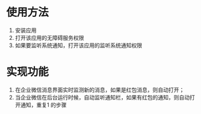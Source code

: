 # 使用方法
1. 安装应用
2. 打开该应用的无障碍服务权限
3. 如果要监听系统通知，打开该应用的监听系统通知权限

# 实现功能
1. 在企业微信消息界面实时监测新的消息，如果是红包消息，则自动打开；
2. 当企业微信在后台运行时候，自动监听通知栏，如果有红包的通知，则自动打开通知，重复1 的步骤